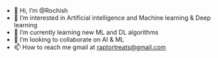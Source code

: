 - 👋 Hi, I’m @Rochish
- 👀 I’m interested in Artificial intelligence and Machine learning & Deep learning
- 🌱 I’m currently learning new ML and DL algorithms
- 💞️ I’m looking to collaborate on AI & ML
- 📫 How to reach me gmail at raptortreats@gmail.com

<!---
raptortreats/raptortreats is a ✨ special ✨ repository because its `README.md` (this file) appears on your GitHub profile.
You can click the Preview link to take a look at your changes.
--->
